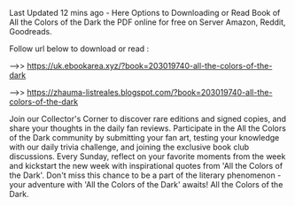 Last Updated 12 mins ago - Here Options to Downloading or Read Book of All the Colors of the Dark the PDF online for free on Server Amazon, Reddit, Goodreads.
 
Follow url below to download or read :
 
-->> https://uk.ebookarea.xyz/?book=203019740-all-the-colors-of-the-dark
 
-->> https://zhauma-listreales.blogspot.com/?book=203019740-all-the-colors-of-the-dark
 
Join our Collector's Corner to discover rare editions and signed copies, and share your thoughts in the daily fan reviews.
Participate in the All the Colors of the Dark community by submitting your fan art, testing your knowledge with our daily trivia challenge, and joining the exclusive book club discussions.
Every Sunday, reflect on your favorite moments from the week and kickstart the new week with inspirational quotes from 'All the Colors of the Dark'. Don't miss this chance to be a part of the literary phenomenon - your adventure with 'All the Colors of the Dark' awaits! All the Colors of the Dark.
